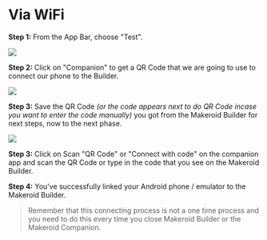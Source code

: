 # Via WiFi

**Step 1:** From the App Bar, choose "Test".

![](../../.gitbook/assets/appbar.png)

**Step 2:** Click on "Companion" to get a QR Code that we are going to use to connect our phone to the Builder.

![](../../.gitbook/assets/appbartest.png)

**Step 3:** Save the QR Code _\(or the code appears next to do QR Code incase you want to enter the code manually\)_ you got from the Makeroid Builder for next steps, now to the next phase.

![](../../.gitbook/assets/qrcodecompanion.png)

**Step 3:** Click on Scan "QR Code" or "Connect with code" on the companion app and scan the QR Code or type in the code that you see on the Makeroid Builder.

**Step 4:** You've successfully linked your Android phone / emulator to the Makeroid Builder. 

> Remember that this connecting process is not a one time process and you need to do this every time you close Makeroid Builder or the Makeroid Companion.